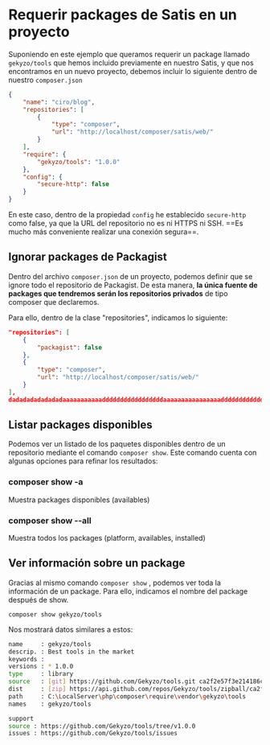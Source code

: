 # Requerir packages de Satis en un proyecto

Suponiendo en este ejemplo que queramos requerir un package llamado `gekyzo/tools` que hemos incluido previamente en nuestro Satis, y que nos encontramos en un nuevo proyecto, debemos incluir lo siguiente dentro de nuestro `composer.json`

```json
{
    "name": "ciro/blog",
    "repositories": [
        {
            "type": "composer",
            "url": "http://localhost/composer/satis/web/"
        }
    ],
    "require": {
        "gekyzo/tools": "1.0.0"
    },
    "config": {
        "secure-http": false
    }
}
```

En este caso, dentro de la propiedad `config` he establecido `secure-http` como false, ya que la URL del repositorio no es ni HTTPS ni SSH. ==Es mucho más conveniente realizar una conexión segura==.

## Ignorar packages de Packagist

Dentro del archivo `composer.json` de un proyecto, podemos definir que se ignore todo el repositorio de Packagist. De esta manera, **la única fuente de packages que tendremos serán los repositorios privados** de tipo composer que declaremos.

Para ello, dentro de la clase "repositories", indicamos lo siguiente:

```json
"repositories": [
	{
		"packagist": false
	},
	{
		"type": "composer",
		"url": "http://localhost/composer/satis/web/"
	}
],
dadadadadadadadaaaaaaaaaaadddddddddddddddddaaaaaaaaaaaaaaaadddddddddddddddddddaaaaaaaaaaaaaaad
```

## Listar packages disponibles

Podemos ver un listado de los paquetes disponibles dentro de un repositorio mediante el comando `composer show`. Este comando cuenta con algunas opciones para refinar los resultados:

### composer show -a

Muestra packages disponibles (availables)

### composer show --all

Muestra todos los packages (platform, availables, installed)

## Ver información sobre un package

Gracias al mismo comando `composer show` , podemos ver toda la información de un package. Para ello, indicamos el nombre del package después de show.

```
composer show gekyzo/tools
```
Nos mostrará datos similares a estos:


```bash
name     : gekyzo/tools
descrip. : Best tools in the market
keywords :
versions : * 1.0.0
type     : library
source   : [git] https://github.com/Gekyzo/tools.git ca2f2e57f3e214186c6436cb2296609b76f8e325
dist     : [zip] https://api.github.com/repos/Gekyzo/tools/zipball/ca2f2e57f3e214186c6436cb2296609b76f8e325 ca2f2e57f3e214186c6436cb2296609b76f8e325
path     : C:\LocalServer\php\composer\require\vendor\gekyzo\tools
names    : gekyzo/tools

support
source : https://github.com/Gekyzo/tools/tree/v1.0.0
issues : https://github.com/Gekyzo/tools/issues
```
